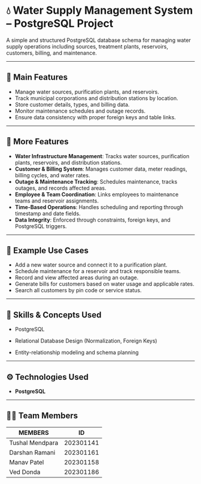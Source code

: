 # 💧 Water Supply Management System – PostgreSQL Project

A simple and structured PostgreSQL database schema for managing water supply operations including sources, treatment plants, reservoirs, customers, billing, and maintenance.

---

## 📂 Main Features

* Manage water sources, purification plants, and reservoirs.
* Track municipal corporations and distribution stations by location.
* Store customer details, types, and billing data.
* Monitor maintenance schedules and outage records.
* Ensure data consistency with proper foreign keys and table links.

---

## 🧩 More Features

* **Water Infrastructure Management**: Tracks water sources, purification plants, reservoirs, and distribution stations.
* **Customer & Billing System**: Manages customer data, meter readings, billing cycles, and water rates.
* **Outage & Maintenance Tracking**: Schedules maintenance, tracks outages, and records affected areas.
* **Employee & Team Coordination**: Links employees to maintenance teams and reservoir assignments.
* **Time-Based Operations**: Handles scheduling and reporting through timestamp and date fields.
* **Data Integrity**: Enforced through constraints, foreign keys, and PostgreSQL triggers.

---

## 🧪 Example Use Cases

* Add a new water source and connect it to a purification plant.
* Schedule maintenance for a reservoir and track responsible teams.
* Record and view affected areas during an outage.
* Generate bills for customers based on water usage and applicable rates.
* Search all customers by pin code or service status.

---

## 🧠 Skills & Concepts Used

* PostgreSQL 

* Relational Database Design (Normalization, Foreign Keys)

* Entity-relationship modeling and schema planning

---

## ⚙️ Technologies Used

* **PostgreSQL**&#x20;

---

## 🧑‍💻 Team Members

| MEMBERS           | ID        |
|-------------------|-----------|
| Tushal Mendpara   | 202301141 |
| Darshan Ramani    | 202301161 |
| Manav Patel       | 202301158 |
| Ved Donda         | 202301186 |


